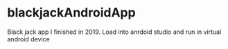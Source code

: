 # blackjackAndroidApp
Black jack app I finished in 2019. Load into anrdoid studio and run in virtual android device
